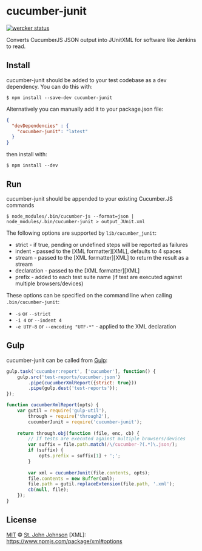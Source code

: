 # cucumber-junit

[![wercker status](https://app.wercker.com/status/a4b60396ae8a91bf223f44cdac8e09df/m "wercker status")](https://app.wercker.com/project/bykey/a4b60396ae8a91bf223f44cdac8e09df)

Converts CucumberJS JSON output into JUnitXML for software like Jenkins to read.

## Install

cucumber-junit should be added to your test codebase as a dev dependency.  You can do this with:

``` shell
$ npm install --save-dev cucumber-junit
```

Alternatively you can manually add it to your package.json file:

``` json
{
  "devDependencies" : {
    "cucumber-junit": "latest"
  }
}
```

then install with:

``` shell
$ npm install --dev
```

## Run

cucumber-junit should be appended to your existing Cucumber.JS commands

``` shell
$ node_modules/.bin/cucumber-js --format=json | node_modules/.bin/cucumber-junit > output_JUnit.xml
```

The following options are supported by `lib/cucumber_junit`:

* strict - if true, pending or undefined steps will be reported as failures
* indent - passed to the [XML formatter][XML], defaults to 4 spaces
* stream - passed to the [XML formatter][XML] to return the result as a stream
* declaration - passed to the [XML formatter][XML]
* prefix - added to each test suite name (if test are executed against multiple browsers/devices)

These options can be specified on the command line when calling `.bin/cucumber-junit`:

* `-s` or `--strict`
* `-i 4` or `--indent 4` 
* `-e UTF-8` or `--encoding "UTF-*"` - applied to the XML declaration 

## Gulp

cucumber-junit can be called from [Gulp](http://gulpjs.com/):

```javascript
gulp.task('cucumber:report', ['cucumber'], function() {
    gulp.src('test-reports/cucumber.json')
        .pipe(cucumberXmlReport({strict: true}))
        .pipe(gulp.dest('test-reports'));
});

function cucumberXmlReport(opts) {
    var gutil = require('gulp-util'),
        through = require('through2'),
        cucumberJunit = require('cucumber-junit');
    
    return through.obj(function (file, enc, cb) {
        // If tests are executed against multiple browsers/devices
        var suffix = file.path.match(/\/cucumber-?(.*)\.json/);
        if (suffix) {
            opts.prefix = suffix[1] + ';';
        }
        
        var xml = cucumberJunit(file.contents, opts);
        file.contents = new Buffer(xml);
        file.path = gutil.replaceExtension(file.path, '.xml');
        cb(null, file);
    });
}
```

## License

[MIT](http://opensource.org/licenses/MIT) © [St. John Johnson](http://stjohnjohnson.com)
[XML]: https://www.npmjs.com/package/xml#options
